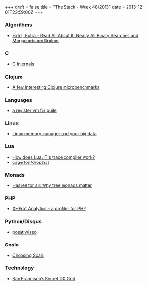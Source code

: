 +++
draft = false
title = "The Stack - Week 48/2013"
date = 2013-12-01T23:59:00Z
+++



### Algorithms

 - [Extra, Extra - Read All About It: Nearly All Binary Searches and Mergesorts are Broken][Extraextrareadallaboutitnearlyallbinarysearchesandmergesortsarebroken]

[Extraextrareadallaboutitnearlyallbinarysearchesandmergesortsarebroken]: http://googleresearch.blogspot.co.uk/2006/06/extra-extra-read-all-about-it-nearly.html?m=1


### C

 - [C Internals][Cinternalswwwavabodhcom]

[Cinternalswwwavabodhcom]: http://www.avabodh.com/cin/cin.html


### Clojure

 - [A few interesting Clojure microbenchmarks][Afewinterestingclojuremicrobenchmarksadereth]

[Afewinterestingclojuremicrobenchmarksadereth]: http://adereth.github.io/blog/2013/11/22/a-few-interesting-clojure-microbenchmarks/


### Languages

 - [a register vm for guile][Aregistervmforguilewingolog]

[Aregistervmforguilewingolog]: http://wingolog.org/archives/2013/11/26/a-register-vm-for-guile


### Linux

 - [Linux memory manager and your big data][Citusdbscalableanalyticsdatabaselinuxmemorymanagerandyourbigdata]

[Citusdbscalableanalyticsdatabaselinuxmemorymanagerandyourbigdata]: http://citusdata.com/blog/72-linux-memory-manager-and-your-big-data


### Lua

 - [How does LuaJIT's trace compiler work?][Rehowdoesluajitstracecompilerworkluajitfreelists]
 - [cagerton/dropthat][Cagertondropthat]

[Rehowdoesluajitstracecompilerworkluajitfreelists]: http://www.freelists.org/post/luajit/How-does-LuaJITs-trace-compiler-work,1
[Cagertondropthat]: https://github.com/cagerton/dropthat/


### Monads

 - [Haskell for all: Why free monads matter][Haskellforallwhyfreemonadsmatter]

[Haskellforallwhyfreemonadsmatter]: http://www.haskellforall.com/2012/06/you-could-have-invented-free-monads.html


### PHP

 - [XHProf Analytics – a profiler for PHP][Xhprofanalyticsaprofilerforphp]

[Xhprofanalyticsaprofilerforphp]: http://xhprof.io/


### Python/Disqus

 - [posativ/isso][Posativisso]

[Posativisso]: https://github.com/posativ/isso


### Scala

 - [Choosing Scala][Choosingscalahackernews]

[Choosingscalahackernews]: https://news.ycombinator.com/item?id=6815480


### Technology

 - [San Francisco’s Secret DC Grid][Sanfranciscossecretdcgridieeespectrum]

[Sanfranciscossecretdcgridieeespectrum]: http://mobileorigin.spectrum.ieee.org/energy/the-smarter-grid/san-franciscos-secret-dc-grid